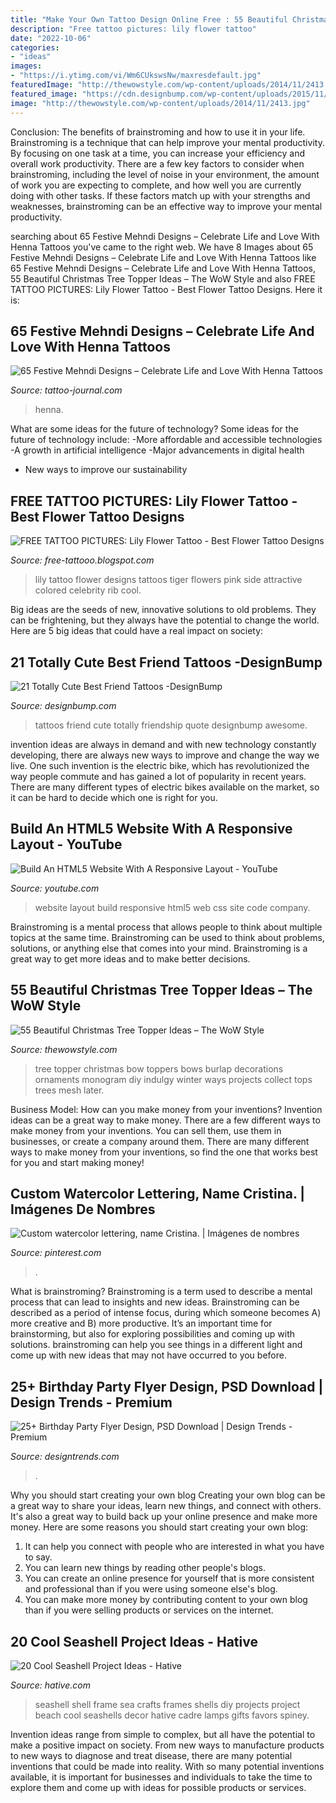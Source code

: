 ```yaml
---
title: "Make Your Own Tattoo Design Online Free : 55 Beautiful Christmas Tree Topper Ideas – The Wow Style"
description: "Free tattoo pictures: lily flower tattoo"
date: "2022-10-06"
categories:
- "ideas"
images:
- "https://i.ytimg.com/vi/Wm6CUkswsNw/maxresdefault.jpg"
featuredImage: "http://thewowstyle.com/wp-content/uploads/2014/11/2413.jpg"
featured_image: "https://cdn.designbump.com/wp-content/uploads/2015/11/Friendship-quote-tattoos.jpg"
image: "http://thewowstyle.com/wp-content/uploads/2014/11/2413.jpg"
---
```



Conclusion: The benefits of brainstroming and how to use it in your life.
Brainstroming is a technique that can help improve your mental productivity. By focusing on one task at a time, you can increase your efficiency and overall work productivity. There are a few key factors to consider when brainstroming, including the level of noise in your environment, the amount of work you are expecting to complete, and how well you are currently doing with other tasks. If these factors match up with your strengths and weaknesses, brainstroming can be an effective way to improve your mental productivity.

	

		
searching about 65 Festive Mehndi Designs – Celebrate Life and Love With Henna Tattoos you've came to the right web. We have 8 Images about 65 Festive Mehndi Designs – Celebrate Life and Love With Henna Tattoos like 65 Festive Mehndi Designs – Celebrate Life and Love With Henna Tattoos, 55 Beautiful Christmas Tree Topper Ideas – The WoW Style and also FREE TATTOO PICTURES: Lily Flower Tattoo - Best Flower Tattoo Designs. Here it is:
		
    
## 65 Festive Mehndi Designs – Celebrate Life And Love With Henna Tattoos

<img loading=lazy src="https://tattoo-journal.com/wp-content/uploads/2016/08/Mehndi-Designs_-3.jpg" onerror="this.onerror=null;this.src='https://tse4.mm.bing.net/th?id=OIP.5TlPuWNeoIM-QeoQpqPS9QHaJQ&amp;pid=15.1';" alt="65 Festive Mehndi Designs – Celebrate Life and Love With Henna Tattoos">

_Source: tattoo-journal.com_

>henna. 

	

What are some ideas for the future of technology?
Some ideas for the future of technology include: 
-More affordable and accessible technologies 
-A growth in artificial intelligence 
-Major advancements in digital health 
- New ways to improve our sustainability

    
## FREE TATTOO PICTURES: Lily Flower Tattoo - Best Flower Tattoo Designs

<img loading=lazy src="https://4.bp.blogspot.com/-XSkbHBSSVYs/Tk47JtcyNOI/AAAAAAAAAIg/u2AEl36toPI/s1600/Lily+Flower+Tattoo-pink-lily-tattoo-25892.jpeg" onerror="this.onerror=null;this.src='https://tse2.mm.bing.net/th?id=OIP.0ZQMqjnpdziw9lUAdHh0SAHaJ4&amp;pid=15.1';" alt="FREE TATTOO PICTURES: Lily Flower Tattoo - Best Flower Tattoo Designs">

_Source: free-tattooo.blogspot.com_

>lily tattoo flower designs tattoos tiger flowers pink side attractive colored celebrity rib cool. 

	

Big ideas are the seeds of new, innovative solutions to old problems. They can be frightening, but they always have the potential to change the world. Here are 5 big ideas that could have a real impact on society:

    
## 21 Totally Cute Best Friend Tattoos -DesignBump

<img loading=lazy src="https://cdn.designbump.com/wp-content/uploads/2015/11/Friendship-quote-tattoos.jpg" onerror="this.onerror=null;this.src='https://tse1.mm.bing.net/th?id=OIP.Hul4HicxeWN-vpzjvEd7YQHaLH&amp;pid=15.1';" alt="21 Totally Cute Best Friend Tattoos -DesignBump">

_Source: designbump.com_

>tattoos friend cute totally friendship quote designbump awesome. 

	

invention ideas are always in demand and with new technology constantly developing, there are always new ways to improve and change the way we live. One such invention is the electric bike, which has revolutionized the way people commute and has gained a lot of popularity in recent years. There are many different types of electric bikes available on the market, so it can be hard to decide which one is right for you.

    
## Build An HTML5 Website With A Responsive Layout - YouTube

<img loading=lazy src="https://i.ytimg.com/vi/Wm6CUkswsNw/maxresdefault.jpg" onerror="this.onerror=null;this.src='https://tse1.mm.bing.net/th?id=OIP.3z3pUkX_keSyVuvcVQZfBAHaEK&amp;pid=15.1';" alt="Build An HTML5 Website With A Responsive Layout - YouTube">

_Source: youtube.com_

>website layout build responsive html5 web css site code company. 

	

Brainstroming is a mental process that allows people to think about multiple topics at the same time. Brainstroming can be used to think about problems, solutions, or anything else that comes into your mind. Brainstroming is a great way to get more ideas and to make better decisions.

    
## 55 Beautiful Christmas Tree Topper Ideas – The WoW Style

<img loading=lazy src="http://thewowstyle.com/wp-content/uploads/2014/11/2413.jpg" onerror="this.onerror=null;this.src='https://tse3.mm.bing.net/th?id=OIP.8HRExZ_eiz1f4Uyr4GKtlwHaJ4&amp;pid=15.1';" alt="55 Beautiful Christmas Tree Topper Ideas – The WoW Style">

_Source: thewowstyle.com_

>tree topper christmas bow toppers bows burlap decorations ornaments monogram diy indulgy winter ways projects collect tops trees mesh later. 

	

Business Model: How can you make money from your inventions?
Invention ideas can be a great way to make money. There are a few different ways to make money from your inventions. You can sell them, use them in businesses, or create a company around them. There are many different ways to make money from your inventions, so find the one that works best for you and start making money!

    
## Custom Watercolor Lettering, Name Cristina. | Imágenes De Nombres

<img loading=lazy src="https://i.pinimg.com/736x/b4/da/81/b4da81bb04d52851f7c26e4f0ef97131--watercolor-lettering-aesthetic-design.jpg" onerror="this.onerror=null;this.src='https://tse1.mm.bing.net/th?id=OIP.Ot6GWrLBGnbA166KTIpDqgHaFO&amp;pid=15.1';" alt="Custom watercolor lettering, name Cristina. | Imágenes de nombres">

_Source: pinterest.com_

>. 

	

What is brainstroming?
Brainstroming is a term used to describe a mental process that can lead to insights and new ideas. Brainstroming can be described as a period of intense focus, during which someone becomes A) more creative and B) more productive. It’s an important time for brainstorming, but also for exploring possibilities and coming up with solutions. brainstroming can help you see things in a different light and come up with new ideas that may not have occurred to you before.

    
## 25+ Birthday Party Flyer Design, PSD Download | Design Trends - Premium

<img loading=lazy src="https://images.designtrends.com/wp-content/uploads/2016/04/28102958/Birthday-Party-Flyer-Design.jpg" onerror="this.onerror=null;this.src='https://tse2.mm.bing.net/th?id=OIP.hh1mzzO5KGCAxQ7xSCqcGAHaLs&amp;pid=15.1';" alt="25+ Birthday Party Flyer Design, PSD Download | Design Trends - Premium">

_Source: designtrends.com_

>. 

	

Why you should start creating your own blog
Creating your own blog can be a great way to share your ideas, learn new things, and connect with others. It's also a great way to build back up your online presence and make more money. Here are some reasons you should start creating your own blog: 
1. It can help you connect with people who are interested in what you have to say. 
2. You can learn new things by reading other people's blogs. 
3. You can create an online presence for yourself that is more consistent and professional than if you were using someone else's blog. 
4. You can make more money by contributing content to your own blog than if you were selling products or services on the internet.

    
## 20 Cool Seashell Project Ideas - Hative

<img loading=lazy src="http://hative.com/wp-content/uploads/2014/12/seashell-project-ideas/11-sea-shell-photo-frame.jpg" onerror="this.onerror=null;this.src='https://tse3.mm.bing.net/th?id=OIP.zg4oFNNHPHchdF10OVI2mQHaJ4&amp;pid=15.1';" alt="20 Cool Seashell Project Ideas - Hative">

_Source: hative.com_

>seashell shell frame sea crafts frames shells diy projects project beach cool seashells decor hative cadre lamps gifts favors spiney. 

	

Invention ideas range from simple to complex, but all have the potential to make a positive impact on society. From new ways to manufacture products to new ways to diagnose and treat disease, there are many potential inventions that could be made into reality. With so many potential inventions available, it is important for businesses and individuals to take the time to explore them and come up with ideas for possible products or services.

